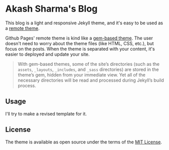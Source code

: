 # Akash Sharma's Blog


This blog is a light and responsive Jekyll theme, and it's easy to be used as a [remote theme](https://github.blog/2017-11-29-use-any-theme-with-github-pages/).

Github Pages' remote theme is kind like a [gem-based theme](https://jekyllrb.com/docs/themes/#understanding-gem-based-themes). The user doesn't need to worry about the theme files (like HTML, CSS, etc.), but focus on the posts. When the theme is separated with your content, it's easier to deployed and update your site.

> With gem-based themes, some of the site’s directories (such as the `assets`, `_layouts`, `_includes`, and `_sass` directories) are stored in the theme’s gem, hidden from your immediate view. Yet all of the necessary directories will be read and processed during Jekyll’s build process.

## Usage
I'll try to make a revised template for it.

## License

The theme is available as open source under the terms of the [MIT License](https://opensource.org/licenses/MIT).
